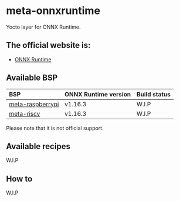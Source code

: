 # meta-onnxruntime

Yocto layer for ONNX Runtime.

## The official website is:
- [ONNX Runtime](https://onnxruntime.ai/)


## Available BSP
| BSP | ONNX Runtime version | Build status |
| :-- | :------ | :----------- |
| [meta-raspberrypi](https://github.com/agherzan/meta-raspberrypi) | v1.16.3 | W.I.P |
| [meta-riscv](https://github.com/riscv/meta-riscv)                | v1.16.3 | W.I.P |

Please note that it is not official support.

## Available recipes
W.I.P

## How to
W.I.P
